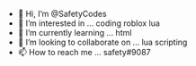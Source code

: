 - 👋 Hi, I’m @SafetyCodes
- 👀 I’m interested in ... coding roblox lua
- 🌱 I’m currently learning ... html
- 💞️ I’m looking to collaborate on ... lua scripting
- 📫 How to reach me ... safety#9087

<!---
SafetyCodes/SafetyCodes is a ✨ special ✨ repository because its `README.md` (this file) appears on your GitHub profile.
You can click the Preview link to take a look at your changes.
--->
